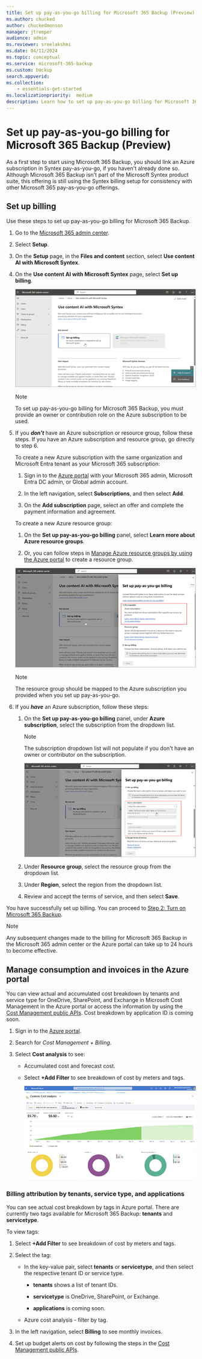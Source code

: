 ```yaml
---
title: Set up pay-as-you-go billing for Microsoft 365 Backup (Preview)
ms.author: chucked
author: chuckedmonson
manager: jtremper
audience: admin
ms.reviewer: sreelakshmi
ms.date: 04/11/2024
ms.topic: conceptual
ms.service: microsoft-365-backup
ms.custom: backup
search.appverid:
ms.collection:
    - essentials-get-started
ms.localizationpriority:  medium
description: Learn how to set up pay-as-you-go billing for Microsoft 365 Backup.
---
```


# Set up pay-as-you-go billing for Microsoft 365 Backup (Preview)

As a first step to start using Microsoft 365 Backup, you should link an Azure subscription in Syntex pay-as-you-go, if you haven't already done so. Although Microsoft 365 Backup isn't part of the Microsoft Syntex product suite, this offering is still using the Syntex billing setup for consistency with other Microsoft 365 pay-as-you-go offerings.

## Set up billing

Use these steps to set up pay-as-you-go billing for Microsoft 365 Backup.

1. Go to the [Microsoft 365 admin center](https://admin.microsoft.com/Adminportal/Home).

2. Select **Setup**.

3. On the **Setup** page, in the **Files and content** section, select **Use content AI with Microsoft Syntex**.

4. On the **Use content AI with Microsoft Syntex** page, select **Set up billing**.

    ![Screenshot of the Set up billing option in the Microsoft 365 admin center.](../media/m365-backup/backup-setup-billing.png)

    > [!NOTE]
    > To set up pay-as-you-go billing for Microsoft 365 Backup, you must provide an owner or contribution role on the Azure subscription to be used.

5. If you ***don't*** have an Azure subscription or resource group, follow these steps. If you have an Azure subscription and resource group, go directly to step 6.

    To create a new Azure subscription with the same organization and Microsoft Entra tenant as your Microsoft 365 subscription:

    1. Sign in to the [Azure portal](https://portal.azure.com) with your Microsoft 365 admin, Microsoft Entra DC admin, or Global admin account.

    1. In the left navigation, select **Subscriptions**, and then select **Add**.

    1. On the **Add subscription** page, select an offer and complete the payment information and agreement.

    To create a new Azure resource group:

    1. On the **Set up pay-as-you-go billing** panel, select **Learn more about Azure resource groups**.

    1. Or, you can follow steps in [Manage Azure resource groups by using the Azure portal](/azure/azure-resource-manager/management/manage-resource-groups-portal) to create a resource group.

    ![Screenshot of the Set up pay-as-you-go billing panel in the Microsoft 365 admin center.](../media/m365-backup/backup-billing-panel.png)

    > [!NOTE]
    > The resource group should be mapped to the Azure subscription you provided when you set up pay-as-you-go.

6. If you ***have*** an Azure subscription, follow these steps:

    1. On the **Set up pay-as-you-go billing** panel, under **Azure subscription**, select the subscription from the dropdown list.

       > [!NOTE]
       > The subscription dropdown list will not populate if you don't have an owner or contributor on the subscription.

       ![Screenshot of the Set up pay-as-you-go billing panel showing the Azure subscription dropdown list.](../media/m365-backup/back-billing-subscription.png)

    1. Under **Resource group**, select the resource group from the dropdown list.

    1. Under **Region**, select the region from the dropdown list.

    1. Review and accept the terms of service, and then select **Save**.

You have successfully set up billing. You can proceed to [Step 2: Turn on Microsoft 365 Backup](backup-setup.md#step-2-turn-on-microsoft-365-backup).

> [!NOTE]
> Any subsequent changes made to the billing for Microsoft 365 Backup in the Microsoft 365 admin center or the Azure portal can take up to 24 hours to become effective.


## Manage consumption and invoices in the Azure portal

You can view actual and accumulated cost breakdown by tenants and service type for OneDrive, SharePoint, and Exchange in Microsoft Cost Management in the Azure portal or access the information by using the [Cost Management public APIs](/rest/api/cost-management/operation-groups). Cost breakdown by application ID is coming soon.

1. Sign in to the [Azure portal](https://portal.azure.com/).

2. Search for *Cost Management + Billing*.

3. Select **Cost analysis** to see:

    - Accumulated cost and forecast cost.

    - Select **+Add Filter** to see breakdown of cost by meters and tags.

       ![Screenshot of the cost analysis page in Microsoft Cost Management.](../media/m365-backup/backup-cost-analysis.png)

### Billing attribution by tenants, service type, and applications

You can see actual cost breakdown by tags in Azure portal. There are currently two tags available for Microsoft 365 Backup: **tenants** and **servicetype**.

To view tags:

1. Select **+Add Filter** to see breakdown of cost by meters and tags.

2. Select the tag:

    - In the key-value pair, select **tenants** or **servicetype**, and then select the respective tenant ID or service type.

        - **tenants** shows a list of tenant IDs.

        - **servicetype** is OneDrive, SharePoint, or Exchange.

        - **applications** is coming soon.

    - Azure cost analysis - filter by tag.

4. In the left navigation, select **Billing** to see monthly invoices.

5. Set up budget alerts on cost by following the steps in the [Cost Management public APIs](/rest/api/cost-management/operation-groups).
